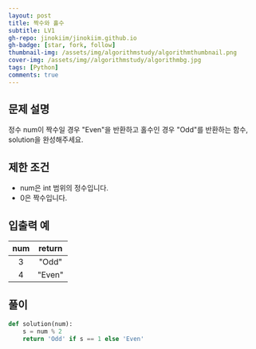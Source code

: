 ```yaml
---
layout: post
title: 짝수와 홀수
subtitle: LV1
gh-repo: jinokiim/jinokiim.github.io
gh-badge: [star, fork, follow]
thumbnail-img: /assets/img/algorithmstudy/algorithmthumbnail.png
cover-img: /assets/img//algorithmstudy/algorithmbg.jpg
tags: [Python]
comments: true
---
```



## 문제 설명
정수 num이 짝수일 경우 "Even"을 반환하고 홀수인 경우 "Odd"를 반환하는 함수, solution을 완성해주세요.

## 제한 조건
* num은 int 범위의 정수입니다.
* 0은 짝수입니다.

## 입출력 예
|num|	return|
|:---:|:---:|
|3	|"Odd"|
|4|	"Even"|

## **풀이**

```python
def solution(num):
    s = num % 2
    return 'Odd' if s == 1 else 'Even'
```
